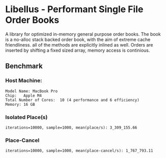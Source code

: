 # Libellus - Performant Single File Order Books

A library for optimized in-memory general purpose order books.
The book is a no-alloc stack backed order book, with the aim of extreme cache friendliness. all of the methods are explicitly inlined as well. Orders are inserted by shifting a fixed sized array, memory access is continious.

## Benchmark
### Host Machine:
```
Model Name:	MacBook Pro
Chip:	Apple M4
Total Number of Cores:	10 (4 performance and 6 efficiency)
Memory:	16 GB
```

### Isolated Place(s)
```
iterations=10000, sample=1000, mean(place/s): 3_309_155.66
```

### Place-Cancel
```
iterations=10000, sample=1000, mean(place-cancel/s): 1_767_793.11
```
